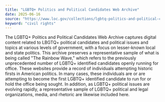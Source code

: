 ```yaml
---
title: "LGBTQ+ Politics and Political Candidates Web Archive"
date: 2025-06-16
source: "https://www.loc.gov/collections/lgbtq-politics-and-political-candidates-web-archive/about-this-collection/"
keyword: "civil rights"
---
```


The LGBTQ+ Politics and Political Candidates Web Archive captures digital content related to LBGTQ+ political candidates and political issues and topics at various levels of government, with a focus on lesser-known local and state politics. This archive preserves a representative sample of what is being called "The Rainbow Wave," which refers to the previously unprecedented number of LGBTQ+ identified candidates openly running for office. These websites provide a record of individuals attempting historic firsts in American politics. In many cases, these individuals are or are attempting to become the first LGBTQ+ identified candidate to run for or hold the office being sought. In addition, as LGBTQ+ political issues are evolving rapidly, a representative sample of LGBTQ+ political and legal organizations, media, and rhetoric are likewise included here.

